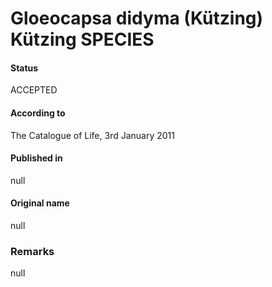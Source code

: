 # Gloeocapsa didyma (Kützing) Kützing SPECIES

#### Status
ACCEPTED

#### According to
The Catalogue of Life, 3rd January 2011

#### Published in
null

#### Original name
null

### Remarks
null